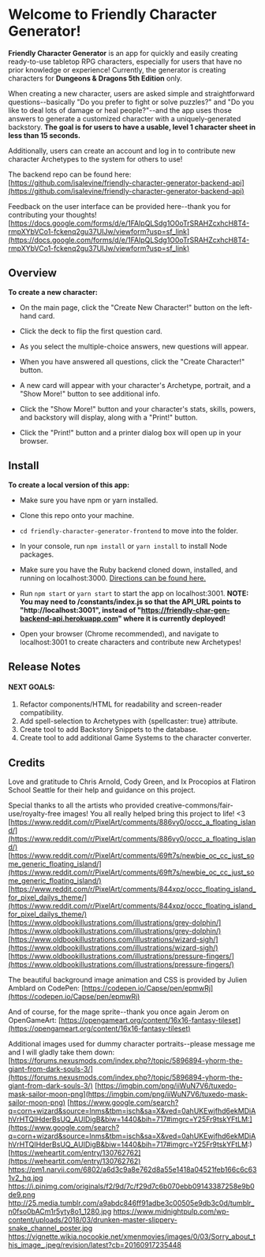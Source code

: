 # Welcome to Friendly Character Generator!

  

**Friendly Character Generator** is an app for quickly and easily creating ready-to-use tabletop RPG characters, especially  for users that have no prior knowledge or experience! Currently, the generator is creating characters for **Dungeons & Dragons 5th Edition** only.

When creating a new character, users are asked simple and straightforward questions--basically "Do you prefer to fight or solve puzzles?" and "Do you like to deal lots of damage or heal people?"--and the app uses those answers to generate a customized character with a uniquely-generated backstory. **The goal is for users to have a usable, level 1 character sheet in less than 15 seconds.**

Additionally, users can create an account and log in to contribute new character Archetypes to the system for others to use!
  
The backend repo can be found here: [https://github.com/isalevine/friendly-character-generator-backend-api](https://github.com/isalevine/friendly-character-generator-backend-api)  

Feedback on the user interface can be provided here--thank you for contributing your thoughts! [https://docs.google.com/forms/d/e/1FAIpQLSdg1O0oTrSRAHZcxhcH8T4-rmpXYbVCo1-fckenq2gu37UIJw/viewform?usp=sf_link](https://docs.google.com/forms/d/e/1FAIpQLSdg1O0oTrSRAHZcxhcH8T4-rmpXYbVCo1-fckenq2gu37UIJw/viewform?usp=sf_link)
  

## Overview

**To create a new character:**

* On the main page, click the "Create New Character!" button on the left-hand card. 

* Click the deck to flip the first question card. 

* As you select the multiple-choice answers, new questions will appear. 

* When you have answered all questions, click the "Create Character!" button.

* A new card will appear with your character's Archetype, portrait, and a "Show More!" button to see additional info. 

* Click the "Show More!" button and your character's stats, skills, powers, and backstory will display, along with a "Print!" button.

* Click the "Print!" button and a printer dialog box will open up in your browser.
  

## Install

  
**To create a local version of this app:**

* Make sure you have npm or yarn installed.

* Clone this repo onto your machine. 

* ```cd friendly-character-generator-frontend``` to move into the folder.

* In your console, run ```npm install``` or ```yarn install``` to install Node packages.

* Make sure you have the Ruby backend cloned down, installed, and running on localhost:3000. [Directions can be found here.](https://github.com/isalevine/friendly-character-generator-backend-api)

* Run ```npm start``` or ```yarn start``` to start the app on localhost:3001. **NOTE: You may need to /constants/index.js so that the API_URL points to "http://localhost:3001", instead of "https://friendly-char-gen-backend-api.herokuapp.com" where it is currently deployed!**

* Open your browser (Chrome recommended), and navigate to localhost:3001 to create characters and contribute new Archetypes!

  
  
  

## Release Notes


#### NEXT GOALS:

1. Refactor components/HTML for readability and screen-reader compatibility.
2. Add spell-selection to Archetypes with {spellcaster: true} attribute.
3.  Create tool to add Backstory Snippets to the database.
4. Create tool to add additional Game Systems to the character converter.


## Credits

Love and gratitude to Chris Arnold, Cody Green, and Ix Procopios at Flatiron School Seattle for their help and guidance on this project.

Special thanks to all the artists who provided creative-commons/fair-use/royalty-free images! You all really helped bring this project to life! <3
[https://www.reddit.com/r/PixelArt/comments/886vy0/occc_a_floating_island/](https://www.reddit.com/r/PixelArt/comments/886vy0/occc_a_floating_island/)
[https://www.reddit.com/r/PixelArt/comments/69ft7s/newbie_oc_cc_just_some_generic_floating_island/](https://www.reddit.com/r/PixelArt/comments/69ft7s/newbie_oc_cc_just_some_generic_floating_island/)
[https://www.reddit.com/r/PixelArt/comments/844xpz/occc_floating_island_for_pixel_dailys_theme/](https://www.reddit.com/r/PixelArt/comments/844xpz/occc_floating_island_for_pixel_dailys_theme/)
[https://www.oldbookillustrations.com/illustrations/grey-dolphin/](https://www.oldbookillustrations.com/illustrations/grey-dolphin/)
[https://www.oldbookillustrations.com/illustrations/wizard-sigh/](https://www.oldbookillustrations.com/illustrations/wizard-sigh/)
[https://www.oldbookillustrations.com/illustrations/pressure-fingers/](https://www.oldbookillustrations.com/illustrations/pressure-fingers/)

The beautiful background image animation and CSS is provided by Julien Amblard on CodePen: [https://codepen.io/Capse/pen/epmwRj](https://codepen.io/Capse/pen/epmwRj)

And of course, for the mage sprite--thank you once again Jerom on OpenGameArt:
[https://opengameart.org/content/16x16-fantasy-tileset](https://opengameart.org/content/16x16-fantasy-tileset)



Additional images used for dummy character portraits--please message me and I will gladly take them down:
[https://forums.nexusmods.com/index.php?/topic/5896894-yhorm-the-giant-from-dark-souls-3/](https://forums.nexusmods.com/index.php?/topic/5896894-yhorm-the-giant-from-dark-souls-3/)
[https://imgbin.com/png/iiWuN7V6/tuxedo-mask-sailor-moon-png](https://imgbin.com/png/iiWuN7V6/tuxedo-mask-sailor-moon-png)
[https://www.google.com/search?q=corn+wizard&source=lnms&tbm=isch&sa=X&ved=0ahUKEwjfhd6ekMDiAhVrHTQIHderBsUQ_AUIDigB&biw=1440&bih=717#imgrc=Y25Fr9tskYFtLM:](https://www.google.com/search?q=corn+wizard&source=lnms&tbm=isch&sa=X&ved=0ahUKEwjfhd6ekMDiAhVrHTQIHderBsUQ_AUIDigB&biw=1440&bih=717#imgrc=Y25Fr9tskYFtLM:)
[https://weheartit.com/entry/130762762](https://weheartit.com/entry/130762762)
https://pm1.narvii.com/6802/a6d3c9a8e762d8a55e1418a04521feb166c6c631v2_hq.jpg
https://i.pinimg.com/originals/f2/9d/7c/f29d7c6b070ebb09143387258e9b0de9.png
http://25.media.tumblr.com/a9abdc846ff91adbe3c00505e9db3c0d/tumblr_n0fso0bACm1r5yty8o1_1280.jpg
https://www.midnightpulp.com/wp-content/uploads/2018/03/drunken-master-slippery-snake_channel_poster.jpg
https://vignette.wikia.nocookie.net/xmenmovies/images/0/03/Sorry_about_this_image_.jpeg/revision/latest?cb=20160917235448
